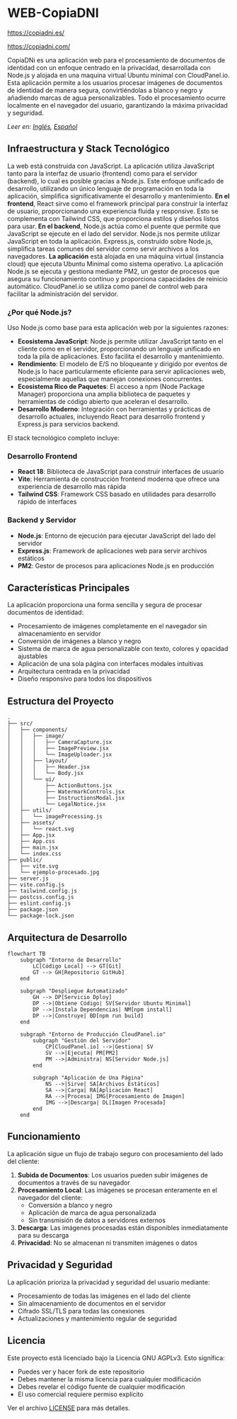 # WEB-CopiaDNI

https://copiadni.es/ 

https://copiadni.com/

CopiaDNi es una aplicación web para el procesamiento de documentos de identidad con un enfoque centrado en la privacidad, desarrollada con Node.js y alojada en una maquina virtual Ubuntu minimal con CloudPanel.io. Esta aplicación permite a los usuarios procesar imágenes de documentos de identidad de manera segura, convirtiéndolas a blanco y negro y añadiendo marcas de agua personalizables. Todo el procesamiento ocurre localmente en el navegador del usuario, garantizando la máxima privacidad y seguridad.

*Leer en: [Inglés](README.md), [Español](README_ES.md)*

## Infraestructura y Stack Tecnológico

La web está construida con JavaScript. La aplicación utiliza JavaScript tanto para la interfaz de usuario (frontend) como para el servidor (backend), lo cual es posible gracias a Node.js. Este enfoque unificado de desarrollo, utilizando un único lenguaje de programación en toda la aplicación, simplifica significativamente el desarrollo y mantenimiento. **En el frontend**, React sirve como el framework principal para construir la interfaz de usuario, proporcionando una experiencia fluida y responsive. Esto se complementa con Tailwind CSS, que proporciona estilos y diseños listos para usar. **En el backend**, Node.js actúa como el puente que permite que JavaScript se ejecute en el lado del servidor. Node.js nos permite utilizar JavaScript en toda la aplicación. Express.js, construido sobre Node.js, simplifica tareas comunes del servidor como servir archivos a los navegadores. **La aplicación** está alojada en una máquina virtual (instancia cloud) que ejecuta Ubuntu Minimal como sistema operativo. La aplicación Node.js se ejecuta y gestiona mediante PM2, un gestor de procesos que asegura su funcionamiento continuo y proporciona capacidades de reinicio automático. CloudPanel.io se utiliza como panel de control web para facilitar la administración del servidor.

### ¿Por qué Node.js?

Uso Node.js como base para esta aplicación web por la siguientes razones:

- **Ecosistema JavaScript**: Node.js permite utilizar JavaScript tanto en el cliente como en el servidor, proporcionando un lenguaje unificado en toda la pila de aplicaciones. Esto facilita el desarrollo y mantenimiento.
- **Rendimiento**: El modelo de E/S no bloqueante y dirigido por eventos de Node.js lo hace particularmente eficiente para servir aplicaciones web, especialmente aquellas que manejan conexiones concurrentes.
- **Ecosistema Rico de Paquetes**: El acceso a npm (Node Package Manager) proporciona una amplia biblioteca de paquetes y herramientas de código abierto que aceleran el desarrollo.
- **Desarrollo Moderno**: Integración con herramientas y prácticas de desarrollo actuales, incluyendo React para desarrollo frontend y Express.js para servicios backend.

El stack tecnológico completo incluye:

### Desarrollo Frontend
- **React 18**: Biblioteca de JavaScript para construir interfaces de usuario
- **Vite**: Herramienta de construcción frontend moderna que ofrece una experiencia de desarrollo más rápida
- **Tailwind CSS**: Framework CSS basado en utilidades para desarrollo rápido de interfaces

### Backend y Servidor
- **Node.js**: Entorno de ejecución para ejecutar JavaScript del lado del servidor
- **Express.js**: Framework de aplicaciones web para servir archivos estáticos
- **PM2**: Gestor de procesos para aplicaciones Node.js en producción

## Características Principales

La aplicación proporciona una forma sencilla y segura de procesar documentos de identidad:

- Procesamiento de imágenes completamente en el navegador sin almacenamiento en servidor
- Conversión de imágenes a blanco y negro
- Sistema de marca de agua personalizable con texto, colores y opacidad ajustables
- Aplicación de una sola página con interfaces modales intuitivas
- Arquitectura centrada en la privacidad
- Diseño responsivo para todos los dispositivos

## Estructura del Proyecto

```
.
├── src/
│   ├── components/
│   │   ├── image/
│   │   │   ├── CameraCapture.jsx
│   │   │   ├── ImagePreview.jsx
│   │   │   └── ImageUploader.jsx
│   │   ├── layout/
│   │   │   ├── Header.jsx
│   │   │   └── Body.jsx
│   │   └── ui/
│   │       ├── ActionButtons.jsx
│   │       ├── WatermarkControls.jsx
│   │       ├── InstructionsModal.jsx
│   │       └── LegalNotice.jsx
│   ├── utils/
│   │   └── imageProcessing.js
│   ├── assets/
│   │   └── react.svg
│   ├── App.jsx
│   ├── App.css
│   ├── main.jsx
│   └── index.css
├── public/
│   ├── vite.svg
│   └── ejemplo-procesado.jpg
├── server.js
├── vite.config.js
├── tailwind.config.js
├── postcss.config.js
├── eslint.config.js
├── package.json
└── package-lock.json
```

## Arquitectura de Desarrollo

```mermaid
flowchart TB
    subgraph "Entorno de Desarrollo"
        LC[Código Local] --> GT[Git]
        GT --> GH[Repositorio GitHub]
    end

    subgraph "Despliegue Automatizado"
        GH --> DP[Servicio Dploy]
        DP -->|Obtiene Código| SV[Servidor Ubuntu Minimal]
        DP -->|Instala Dependencias| NM[npm install]
        DP -->|Construye| BD[npm run build]
    end

    subgraph "Entorno de Producción CloudPanel.io"
        subgraph "Gestión del Servidor"
            CP[CloudPanel.io] -->|Gestiona| SV
            SV -->|Ejecuta| PM[PM2]
            PM -->|Administra| NS[Servidor Node.js]
        end

        subgraph "Aplicación de Una Página"
            NS -->|Sirve| SA[Archivos Estáticos]
            SA -->|Carga| RA[Aplicación React]
            RA -->|Procesa| IMG[Procesamiento de Imagen]
            IMG -->|Descarga| DL[Imagen Procesada]
        end
    end
```

## Funcionamiento

La aplicación sigue un flujo de trabajo seguro con procesamiento del lado del cliente:

1. **Subida de Documentos**: Los usuarios pueden subir imágenes de documentos a través de su navegador
2. **Procesamiento Local**: Las imágenes se procesan enteramente en el navegador del cliente:
   - Conversión a blanco y negro
   - Aplicación de marca de agua personalizada
   - Sin transmisión de datos a servidores externos
3. **Descarga**: Las imágenes procesadas están disponibles inmediatamente para su descarga
4. **Privacidad**: No se almacenan ni transmiten imágenes o datos

## Privacidad y Seguridad

La aplicación prioriza la privacidad y seguridad del usuario mediante:

- Procesamiento de todas las imágenes en el lado del cliente
- Sin almacenamiento de documentos en el servidor
- Cifrado SSL/TLS para todas las conexiones
- Actualizaciones y mantenimiento regular de seguridad

## Licencia

Este proyecto está licenciado bajo la Licencia GNU AGPLv3. Esto significa:

- Puedes ver y hacer fork de este repositorio
- Debes mantener la misma licencia para cualquier modificación
- Debes revelar el código fuente de cualquier modificación
- El uso comercial requiere permiso explícito

Ver el archivo [LICENSE](LICENSE) para más detalles.
